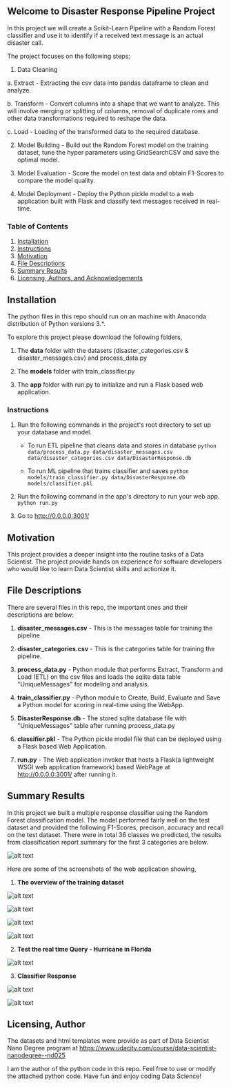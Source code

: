 ## Welcome to Disaster Response Pipeline Project

In this project we will create a Scikit-Learn Pipeline with a Random Forest classifier and use it to identify if a received text message is an actual disaster call. 

The project focuses on the following steps:

1. Data Cleaning

a. Extract      - Extracting the csv data into pandas dataframe to clean and analyze.

b. Transform    - Convert columns into a shape that we want to analyze. This will involve merging or splitting of columns, removal of duplicate rows and other data transformations required to reshape the data.

c. Load         - Loading of the transformed data to the required database.
	
2. Model Building   - Build out the Random Forest model on the training dataset, tune the hyper parameters using GridSearchCSV and save the optimal model.

3. Model Evaluation - Score the model on test data and obtain F1-Scores to compare the model quality.

4. Model Deployment - Deploy the Python pickle model to a web application built with Flask and classify text messages received in real-time.

### Table of Contents

1. [Installation](#installation)
2. [Instructions](#instructions)
2. [Motivation](#motivation)
3. [File Descriptions](#files)
4. [Summary Results](#summaryresults)
5. [Licensing, Authors, and Acknowledgements](#licensing)

## Installation <a name="installation"></a>

The python files in this repo should run on an machine with Anaconda distribution of Python versions 3.*.

To explore this project please download the following folders,

1. The **data** folder with the datasets (disaster_categories.csv & disaster_messages.csv) and process_data.py

2. The **models** folder with train_classifier.py

3. The **app** folder with run.py to initialize and run a Flask based web application.

### Instructions <a name="instructions"></a>
1. Run the following commands in the project's root directory to set up your database and model.

    - To run ETL pipeline that cleans data and stores in database
        `python data/process_data.py data/disaster_messages.csv data/disaster_categories.csv data/DisasterResponse.db`
		
    - To run ML pipeline that trains classifier and saves
        `python models/train_classifier.py data/DisasterResponse.db models/classifier.pkl`

2. Run the following command in the app's directory to run your web app.
    `python run.py`

3. Go to http://0.0.0.0:3001/


## Motivation<a name="motivation"></a>

This project provides a deeper insight into the routine tasks of a Data Scientist. The project provide hands on experience for software developers who would like to learn Data Scientist skills and actionize it.
    
## File Descriptions <a name="files"></a>

There are several files in this repo, the important ones and their descriptions are below:

1. **disaster_messages.csv** - This is the messages table for training the pipeline
				
2. **disaster_categories.csv** - This is the categories table for training the pipeline.

3. **process_data.py** - Python module that performs Extract, Transform and Load (ETL) on the csv files and loads the sqlite data table "UniqueMessages" for modeling and analysis.

4. **train_classifier.py** - Python module to Create, Build, Evaluate and Save a Python model for scoring in real-time using the WebApp.

5. **DisasterResponse.db** - The stored sqlite database file with "UniqueMessages" table after running process_data.py

6. **classifier.pkl** - The Python pickle model file that can be deployed using a Flask based Web Application.

7. **run.py** - The Web application invoker that hosts a Flask(a lightweight WSGI web application framework) based WebPage at http://0.0.0.0:3001/ after running it.
			   
## Summary Results<a name="results"></a>

In this project we built a multiple response classifier using the Random Forest classification model. The model performed fairly well on the test dataset and provided the following F1-Scores, precison, accuracy and recall on the test dataset. There were in total 36 classes we predicted, the results from classification report summary for the  first 3 categories are below. 

![alt text](Images/F-1Scores.PNG "F-1Scores of first 3 categories")

Here are some of the screenshots of the web application showing, 

1. **The overview of the training dataset**

![alt text](Images/Overview_TrainingData_1.PNG "Overview 1")

![alt text](Images/Overview_TrainingData_2.PNG "Overview 2")

![alt text](Images/Overview_TrainingData_3.PNG "Overview 3")

![alt text](Images/Overview_TrainingData_4.PNG "Overview 4")

2. **Test the real time Query - Hurricane in Florida**

![alt text](Images/Query.PNG "Query")

3. **Classifier Response**

![alt text](Images/Response1.PNG "Response1")

![alt text](Images/Response2.PNG "Response2")

## Licensing, Author<a name="licensing"></a>

The datasets and html templates were provide as part of Data Scientist Nano Degree program at https://www.udacity.com/course/data-scientist-nanodegree--nd025

I am the author of the python code in this repo. Feel free to use or modify the attached python code. Have fun and enjoy coding Data Science!
